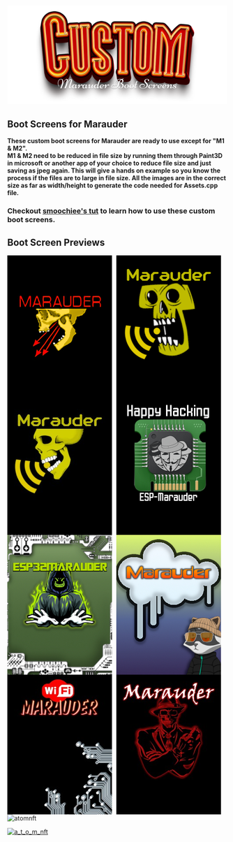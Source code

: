 ![Header](Images/cmbsheader.png)
<br>

## Boot Screens for Marauder

<b>These custom boot screens for Marauder are ready to use except for "M1 & M2". <br> M1 & M2 need to be reduced in file size by running them through Paint3D in microsoft or another app of your choice to reduce file size and just saving as jpeg again. This will give a hands on example so you know the process if the files are to large in file size. All the images are in the correct size as far as width/height to generate the code needed for Assets.cpp file. </b>

### Checkout <a href=https://github.com/smoochiee/esp32-Marauder-mod-CYD>smoochiee's tut</a>  to learn how to use these custom boot screens.  

## Boot Screen Previews


<img src="M1.jpg"
     alt="M1"
     style="float: left; margin-right: 10px;" />
<img src="M2.jpeg"
     alt="M2"
     style="float: left; margin-right: 10px;" />
<img src="M3.jpeg"
     alt="M3"
     style="float: left; margin-right: 10px;" />
<img src="M4.jpeg"
     alt="M4"
     style="float: left; margin-right: 10px;" />
<img src="M5.jpeg"
     alt="M5"
     style="float: left; margin-right: 10px;" />
<img src="M6.jpeg"
     alt="M6"
     style="float: left; margin-right: 10px;" />
<img src="M7.jpeg"
     alt="M7"
     style="float: left; margin-right: 10px;" />
<img src="M8.jpeg"
     alt="M8"
     style="float: left; margin-right: 10px;" />





<p align="left"> <img src="https://komarev.com/ghpvc/?username=atomnft&label=Profile%20views&color=0e75b6&style=flat" alt="atomnft" /> </p>

<p align="left"> <a href="https://twitter.com/a_t_o_m_nft" target="blank"><img src="https://img.shields.io/twitter/follow/a_t_o_m_nft?logo=twitter&style=for-the-badge" alt="a_t_o_m_nft" /></a> </p>



